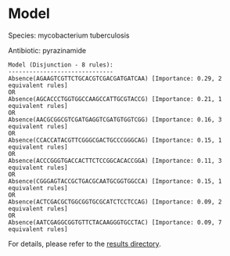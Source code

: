 
# Model

Species: mycobacterium tuberculosis

Antibiotic: pyrazinamide

```
Model (Disjunction - 8 rules):
------------------------------
Absence(AGAAGTCGTTCTGCACGTCGACGATGATCAA) [Importance: 0.29, 2 equivalent rules]
OR
Absence(AGCACCCTGGTGGCCAAGCCATTGCGTACCG) [Importance: 0.21, 1 equivalent rules]
OR
Absence(AACGCGGCGTCGATGAGGTCGATGTGGTCGG) [Importance: 0.16, 3 equivalent rules]
OR
Absence(CCACCATACGTTCGGGCGACTGCCCGGGCAG) [Importance: 0.15, 1 equivalent rules]
OR
Absence(ACCCGGGTGACCACTTCTCCGGCACACCGGA) [Importance: 0.11, 3 equivalent rules]
OR
Absence(CGGGAGTACCGCTGACGCAATGCGGTGGCCA) [Importance: 0.15, 1 equivalent rules]
OR
Absence(ACTCGACGCTGGCGGTGCGCATCTCCTCCAG) [Importance: 0.09, 2 equivalent rules]
OR
Absence(AATCGAGGCGGTGTTCTACAAGGGTGCCTAC) [Importance: 0.09, 7 equivalent rules]

```

For details, please refer to the [results directory](../../../../../results/scm_b/mycobacterium%20tuberculosis/pyrazinamide/repeat_2/).

